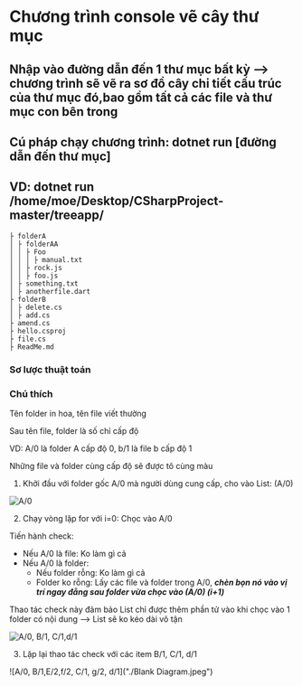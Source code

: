 # Chương trình console vẽ cây thư mục

## Nhập vào đường dẫn đến 1 thư mục bất kỳ --> chương trình sẽ vẽ ra sơ đồ cây chi tiết cấu trúc của thư mục đó,bao gồm tất cả các file và thư mục con bên trong

## Cú pháp chạy chương trình: dotnet run [đường dẫn đến thư mục]

## VD: dotnet run /home/moe/Desktop/CSharpProject-master/treeapp/

```
├ folderA
│ ├ folderAA
│ │ ├ Foo
│ │ │ ├ manual.txt
│ │ ├ rock.js
│ │ ├ foo.js
│ ├ something.txt
│ ├ anotherfile.dart
├ folderB
│ ├ delete.cs
│ ├ add.cs
├ amend.cs
├ hello.csproj
├ file.cs
├ ReadMe.md
```

### Sơ lược thuật toán

### Chú thích

Tên folder in hoa, tên file viết thường

Sau tên file, folder là số chỉ cấp độ

VD: A/0 là folder A cấp độ 0, b/1 là file b cấp độ 1

Những file và folder cùng cấp độ sẽ được tô cùng màu

1. Khởi đầu với folder gốc A/0 mà người dùng cung cấp, cho vào List: (A/0)

![A/0](https://www.lucidchart.com/publicSegments/view/2e5ad8c6-bed5-46a1-be59-03d5f2415f2d/image.png)

2. Chạy vòng lặp for với i=0: Chọc vào A/0

Tiến hành check:

  * Nếu A/0 là file: Ko làm gì cả
  * Nếu A/0 là folder:
    * Nếu folder rỗng: Ko làm gì cả
    * Folder ko rỗng: Lấy các file và folder trong A/0, ***chèn bọn nó vào vị trí ngay đằng sau folder vừa chọc vào (A/0) (i+1)***

Thao tác check này đảm bảo List chỉ được thêm phần tử vào khi chọc vào 1 folder có nội dung --> List sẽ ko kéo dài vô tận

![A/0, B/1, C/1,d/1](https://www.lucidchart.com/publicSegments/view/adf46747-7f04-462b-8d34-37ecbcb28abe/image.png)

3. Lặp lại thao tác check với các item B/1, C/1, d/1

![A/0, B/1,E/2,f/2, C/1, g/2, d/1]("./Blank Diagram.jpeg")